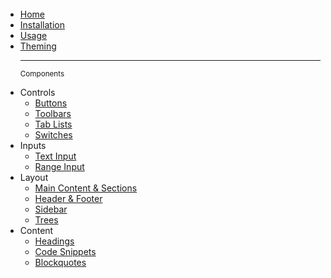<br><br>  
<br><br>

<ul role="tree">
  <li role="treeitem"><a href="#">Home</a></li>
  <li role="treeitem"><a href="#installation">Installation</a></li>
  <li role="treeitem"><a href="#usage">Usage</a></li>
  <li role="treeitem"><a href="#theming">Theming</a></li>

  ---

  <small>Components</small>

  <li role="treeitem" aria-expanded="false">
    <span>Controls</span>
    <ul role="group">
      <li role="treeitem"><a href="#buttons">Buttons</a></li>
      <li role="treeitem"><a href="#toolbars">Toolbars</a></li>
      <li role="treeitem"><a href="#tab-lists">Tab Lists</a></li>
      <li role="treeitem"><a href="#switches">Switches</a></li>
    </ul>
  </li>

  <li role="treeitem" aria-expanded="false">
    <span>Inputs</span>
    <ul role="group">
      <li role="treeitem"><a href="#text-input">Text Input</a></li>
      <li role="treeitem"><a href="#range-input">Range Input</a></li>
    </ul>
  </li>

  <li role="treeitem" aria-expanded="false">
    <span>Layout</span>
    <ul role="group">
      <li role="treeitem"><a href="#main-content-sections">Main Content & Sections</a></li>
      <li role="treeitem"><a href="#header-footer">Header & Footer</a></li>
      <li role="treeitem"><a href="#sidebar">Sidebar</a></li>
      <li role="treeitem"><a href="#trees">Trees</a></li>
    </ul>
  </li>

  <li role="treeitem" aria-expanded="false">
    <span>Content</span>
    <ul role="group">
      <li role="treeitem"><a href="#headings">Headings</a></li>
      <li role="treeitem"><a href="#code-snippets">Code Snippets</a></li>
      <li role="treeitem"><a href="#blockquote">Blockquotes</a></li>
    </ul>
  </li>
</ul>

<br><br>  
<br><br>